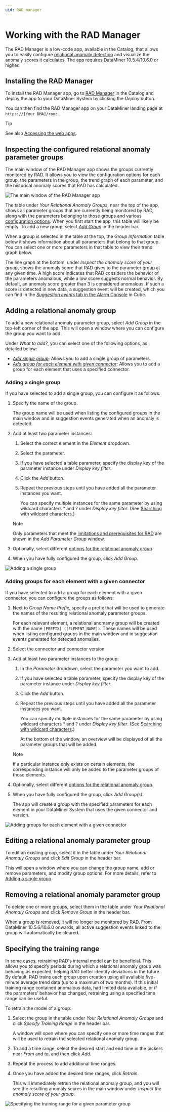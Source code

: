 ```yaml
---
uid: RAD_manager
---
```


# Working with the RAD Manager

The RAD Manager is a low-code app, available in the Catalog, that allows you to easily configure [relational anomaly detection](xref:Relational_anomaly_detection) and visualize the anomaly scores it calculates. The app requires DataMiner 10.5.4/10.6.0 or higher.

## Installing the RAD Manager

To install the RAD Manager app, go to [RAD Manager](https://catalog.dataminer.services/details/174b9848-43c8-470d-afc2-1b1722f05e74) in the Catalog and deploy the app to your DataMiner System by clicking the *Deploy* button.

You can then find the RAD Manager app on your DataMiner landing page at `https://[Your DMA]/root`.

> [!TIP]
> See also [Accessing the web apps](xref:Accessing_the_web_apps).

## Inspecting the configured relational anomaly parameter groups

The main window of the RAD Manager app shows the groups currently monitored by RAD. It allows you to view the configuration options for each group, the parameters in the group, the trend graph of each parameter, and the historical anomaly scores that RAD has calculated.

![The main window of the RAD Manager app](~/dataminer/images/RAD_Manager.png)

The table under *Your Relational Anomaly Groups*, near the top of the app, shows all parameter groups that are currently being monitored by RAD, along with the parameters belonging to those groups and various [configuration options](xref:Relational_anomaly_detection#options-for-relational-anomaly-groups). When you first start the app, this table will likely be empty. To add a new group, select [*Add Group*](#adding-a-relational-anomaly-group) in the header bar.

When a group is selected in the table at the top, the *Group Information* table below it shows information about all parameters that belong to that group. You can select one or more parameters in that table to view their trend graph below.

The line graph at the bottom, under *Inspect the anomaly score of your group*, shows the anomaly score that RAD gives to the parameter group at any given time. A high score indicates that RAD considers the behavior of the parameters anomalous, while a low score suggests normal behavior. By default, an anomaly score greater than 3 is considered anomalous. If such a score is detected in new data, a suggestion event will be created, which you can find in the [*Suggestion events* tab in the Alarm Console](xref:Relational_anomaly_detection#relational-anomalies-in-the-alarm-console) in Cube.

## Adding a relational anomaly group

To add a new relational anomaly parameter group, select *Add Group* in the top-left corner of the app. This will open a window where you can configure the group you want to add.

Under *What to add?*, you can select one of the following options, as detailed below:

- [*Add single group*](#adding-a-single-group): Allows you to add a single group of parameters.
- [*Add group for each element with given connector*](#adding-groups-for-each-element-with-a-given-connector): Allows you to add a group for each element that uses a specified connector.

### Adding a single group

If you have selected to add a single group, you can configure it as follows:

1. Specify the name of the group.

   The group name will be used when listing the configured groups in the main window and in suggestion events generated when an anomaly is detected.

1. Add at least two parameter instances:

   1. Select the correct element in the *Element* dropdown.

   1. Select the parameter.

   1. If you have selected a table parameter, specify the display key of the parameter instance under *Display key filter*.

   1. Click the *Add* button.

   1. Repeat the previous steps until you have added all the parameter instances you want.

      You can specify multiple instances for the same parameter by using wildcard characters \* and ? under *Display key filter*. (See [Searching with wildcard characters](xref:Searching_in_DataMiner_Cube#searching-with-wildcard-characters).)

   > [!NOTE]
   > Only parameters that meet the [limitations and prerequisites for RAD](xref:Relational_anomaly_detection) are shown in the *Add Parameter Group* window.

1. Optionally, select different [options for the relational anomaly group](xref:Relational_anomaly_detection#options-for-relational-anomaly-groups).

1. When you have fully configured the group, click *Add Group*.

![Adding a single group](~/dataminer/images/RAD_Manager_AddSingleParameterGroup.png)

### Adding groups for each element with a given connector

If you have selected to add a group for each element with a given connector, you can configure the groups as follows:

1. Next to *Group Name Prefix*, specify a prefix that will be used to generate the names of the resulting relational anomaly parameter groups.

   For each relevant element, a relational anomamy group will be created with the name `[PREFIX] ([ELEMENT_NAME])`. These names will be used when listing configured groups in the main window and in suggestion events generated for detected anomalies.

1. Select the connector and connector version.

1. Add at least two parameter instances to the group:

   1. In the *Parameter* dropdown, select the parameter you want to add.

   1. If you have selected a table parameter, specify the display key of the parameter instance under *Display key filter*.

   1. Click the *Add* button.

   1. Repeat the previous steps until you have added all the parameter instances you want.

      You can specify multiple instances for the same parameter by using wildcard characters \* and ? under *Display key filter*. (See [Searching with wildcard characters](xref:Searching_in_DataMiner_Cube#searching-with-wildcard-characters).)

      At the bottom of the window, an overview will be displayed of all the parameter groups that will be added.

   > [!NOTE]
   > If a particular instance only exists on certain elements, the corresponding instance will only be added to the parameter groups of those elements.

1. Optionally, select different [options for the relational anomaly group](xref:Relational_anomaly_detection#options-for-relational-anomaly-groups).

1. When you have fully configured the group, click *Add Group(s)*.

   The app will create a group with the specified parameters for each element in your DataMiner System that uses the given connector and version.

![Adding groups for each element with a given connector](~/dataminer/images/RAD_Manager_AddParameterGroupPerProtocol.png)

## Editing a relational anomaly parameter group

To edit an existing group, select it in the table under *Your Relational Anomaly Groups* and click *Edit Group* in the header bar.

This will open a window where you can change the group name, add or remove parameters, and modify group options. For more details, refer to [Adding a single group](#adding-a-single-group).

## Removing a relational anomaly parameter group

To delete one or more groups, select them in the table under *Your Relational Anomaly Groups* and click *Remove Group* in the header bar.

When a group is removed, it will no longer be monitored by RAD. From DataMiner 10.5.6/10.6.0 onwards<!--RN 42602-->, all active suggestion events linked to the group will automatically be cleared.

## Specifying the training range

In some cases, retraining RAD's internal model can be beneficial. This allows you to specify periods during which a relational anomaly group was behaving as expected, helping RAD better identify deviations in the future. By default, RAD trains each group upon creation using all available five-minute average trend data (up to a maximum of two months). If this initial training range contained anomalous data, had limited data available, or if the parameters’ behavior has changed, retraining using a specified time range can be useful.

To retrain the model of a group:

1. Select the group in the table under *Your Relational Anomaly Groups* and click *Specify Training Range* in the header bar.

   A window will open where you can specify one or more time ranges that will be used to retrain the selected relational anomaly group.

1. To add a time range, select the desired start and end time in the pickers near *From* and *to*, and then click *Add*.

1. Repeat the process to add additional time ranges.

1. Once you have added the desired time ranges, click *Retrain*.

   This will immediately retrain the relational anomaly group, and you will see the resulting anomaly scores in the main window under *Inspect the anomaly score of your group*.

![Specifying the training range for a given parameter group](~/dataminer/images/RAD_Manager_SpecifyTrainingRange.png)
